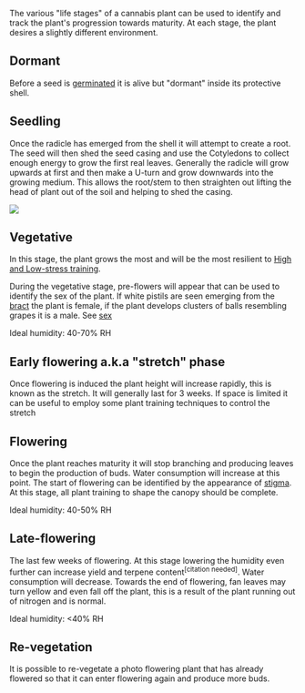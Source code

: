 The various "life stages" of a cannabis plant can be used to identify and track the plant's progression towards maturity. At each stage, the plant desires a slightly different environment.

## Dormant ##
Before a seed is [germinated](/Seeds#germination-methods) it is alive but "dormant" inside its protective shell.

## Seedling
Once the radicle has emerged from the shell it will attempt to create a root. The seed will then shed the seed casing and use the Cotyledons to collect enough energy to grow the first real leaves. Generally the radicle will grow upwards at first and then make a U-turn and grow downwards into the growing medium. This allows the root/stem to then straighten out lifting the head of plant out of the soil and helping to shed the casing.

<img src="/images/emergence-to-seedling.png" class="full"/>

## Vegetative
In this stage, the plant grows the most and will be the most resilient to [High and Low-stress training](/Plant_training).

During the vegetative stage, pre-flowers will appear that can be used to identify the sex of the plant. If white pistils are seen emerging from the [bract](/Anatomy_of_Cannabis#bract) the plant is female, if the plant develops clusters of balls resembling grapes it is a male. See [sex](/Seeds#sex)

Ideal humidity: 40-70% RH

## Early flowering a.k.a "stretch" phase
Once flowering is induced the plant height will increase rapidly, this is known as the stretch. It will generally last for 3 weeks. If space is limited it can be useful to employ some plant training techniques to control the stretch

## Flowering
Once the plant reaches maturity it will stop branching and producing leaves to begin the production of buds. Water consumption will increase at this point. The start of flowering can be identified by the appearance of [stigma](/Anatomy_of_Cannabis#stigma). At this stage, all plant training to shape the canopy should be complete.

Ideal humidity: 40-50% RH

## Late-flowering
The last few weeks of flowering. At this stage lowering the humidity even further can increase yield and terpene content<sup>[citation needed]</sup>. Water consumption will decrease. Towards the end of flowering, fan leaves may turn yellow and even fall off the plant, this is a result of the plant running out of nitrogen and is normal.

Ideal humidity: <40% RH

## Re-vegetation
It is possible to re-vegetate a photo flowering plant that has already flowered so that it can enter flowering again and produce more buds.